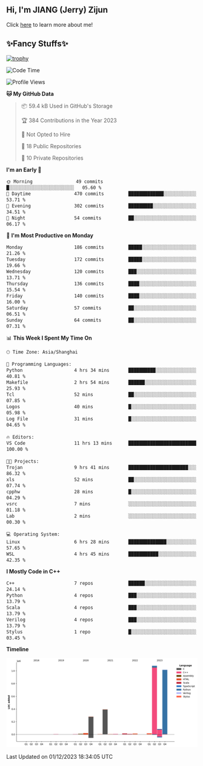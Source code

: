 ## Hi, I'm JIANG (Jerry) Zijun

Click [here](https://jzjerry.github.io/about/) to learn more about me!

## ✨Fancy Stuffs✨
[![trophy](https://github-profile-trophy.vercel.app/?username=jzjerry&theme=onedark)](https://github.com/ryo-ma/github-profile-trophy)
<!--START_SECTION:waka-->
![Code Time](http://img.shields.io/badge/Code%20Time-135%20hrs%203%20mins-blue)

![Profile Views](http://img.shields.io/badge/Profile%20Views-7-blue)

**🐱 My GitHub Data** 

> 📦 59.4 kB Used in GitHub's Storage 
 > 
> 🏆 384 Contributions in the Year 2023
 > 
> 🚫 Not Opted to Hire
 > 
> 📜 18 Public Repositories 
 > 
> 🔑 10 Private Repositories 
 > 
**I'm an Early 🐤** 

```text
🌞 Morning                49 commits          █░░░░░░░░░░░░░░░░░░░░░░░░   05.60 % 
🌆 Daytime                470 commits         █████████████░░░░░░░░░░░░   53.71 % 
🌃 Evening                302 commits         █████████░░░░░░░░░░░░░░░░   34.51 % 
🌙 Night                  54 commits          ██░░░░░░░░░░░░░░░░░░░░░░░   06.17 % 
```
📅 **I'm Most Productive on Monday** 

```text
Monday                   186 commits         █████░░░░░░░░░░░░░░░░░░░░   21.26 % 
Tuesday                  172 commits         █████░░░░░░░░░░░░░░░░░░░░   19.66 % 
Wednesday                120 commits         ███░░░░░░░░░░░░░░░░░░░░░░   13.71 % 
Thursday                 136 commits         ████░░░░░░░░░░░░░░░░░░░░░   15.54 % 
Friday                   140 commits         ████░░░░░░░░░░░░░░░░░░░░░   16.00 % 
Saturday                 57 commits          ██░░░░░░░░░░░░░░░░░░░░░░░   06.51 % 
Sunday                   64 commits          ██░░░░░░░░░░░░░░░░░░░░░░░   07.31 % 
```


📊 **This Week I Spent My Time On** 

```text
🕑︎ Time Zone: Asia/Shanghai

💬 Programming Languages: 
Python                   4 hrs 34 mins       ██████████░░░░░░░░░░░░░░░   40.81 % 
Makefile                 2 hrs 54 mins       ██████░░░░░░░░░░░░░░░░░░░   25.93 % 
Tcl                      52 mins             ██░░░░░░░░░░░░░░░░░░░░░░░   07.85 % 
Logos                    40 mins             █░░░░░░░░░░░░░░░░░░░░░░░░   05.98 % 
Log File                 31 mins             █░░░░░░░░░░░░░░░░░░░░░░░░   04.65 % 

🔥 Editors: 
VS Code                  11 hrs 13 mins      █████████████████████████   100.00 % 

🐱‍💻 Projects: 
Trojan                   9 hrs 41 mins       ██████████████████████░░░   86.32 % 
xls                      52 mins             ██░░░░░░░░░░░░░░░░░░░░░░░   07.74 % 
cpphw                    28 mins             █░░░░░░░░░░░░░░░░░░░░░░░░   04.29 % 
vsrc                     7 mins              ░░░░░░░░░░░░░░░░░░░░░░░░░   01.18 % 
Lab                      2 mins              ░░░░░░░░░░░░░░░░░░░░░░░░░   00.30 % 

💻 Operating System: 
Linux                    6 hrs 28 mins       ██████████████░░░░░░░░░░░   57.65 % 
WSL                      4 hrs 45 mins       ███████████░░░░░░░░░░░░░░   42.35 % 
```

**I Mostly Code in C++** 

```text
C++                      7 repos             ██████░░░░░░░░░░░░░░░░░░░   24.14 % 
Python                   4 repos             ███░░░░░░░░░░░░░░░░░░░░░░   13.79 % 
Scala                    4 repos             ███░░░░░░░░░░░░░░░░░░░░░░   13.79 % 
Verilog                  4 repos             ███░░░░░░░░░░░░░░░░░░░░░░   13.79 % 
Stylus                   1 repo              █░░░░░░░░░░░░░░░░░░░░░░░░   03.45 % 
```



**Timeline**

![Lines of Code chart](https://raw.githubusercontent.com/Jzjerry/Jzjerry/main/assets/bar_graph.png)


 Last Updated on 01/12/2023 18:34:05 UTC
<!--END_SECTION:waka-->
